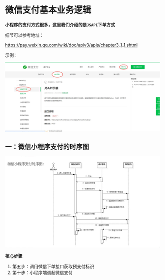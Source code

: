 # 微信支付基本业务逻辑

**小程序的支付方式很多，这里我们介绍的是`JSAPI`下单方式**

细节可以参考地址：

https://pay.weixin.qq.com/wiki/doc/apiv3/apis/chapter3_1_1.shtml

示例：

![01-微信支付02](./assets/01-微信支付02.png)



## 一：微信小程序支付的时序图

![01-微信支付01](./assets/01-微信支付01.png)



**核心步骤**

1. 第五步：调用微信下单接口获取预支付标识
2. 第十步：小程序端调起微信支付